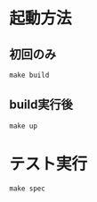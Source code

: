 # 起動方法
## 初回のみ
```shell
make build
```
## build実行後
```shell
make up
```

# テスト実行
```shell
make spec
```